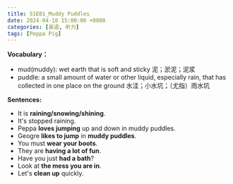 ```yaml
---
title: S1E01_Muddy Puddles
date: 2024-04-18 15:00:00 +0800
categories: [英语, 听力]
tags: [Peppa Pig]
---
```


**Vocabulary：** 
- mud(muddy): wet earth that is soft and sticky 泥；淤泥；泥浆
- puddle: a small amount of water or other liquid, especially rain, that has collected in one place on the ground 水洼；小水坑；（尤指）雨水坑<br>

**Sentences:**
- It is **raining/snowing/shining**.
- It's stopped raining.
- Peppa **loves jumping** up and down in muddy puddles.
- Geogre **likes to jump** in **muddy puddles**.
- You must **wear your boots**.
- They are **having a lot of fun**.
- Have you just **had a bath**?
- Look at **the mess you are in**.
- Let's **clean up** quickly. 